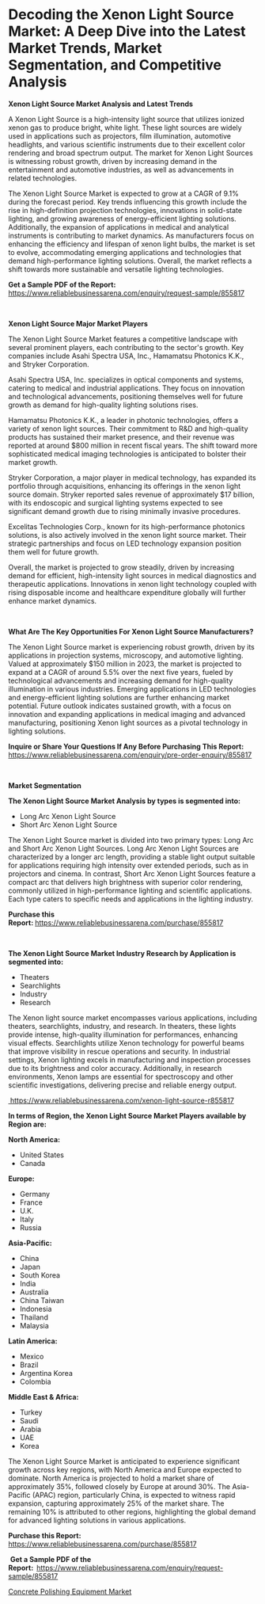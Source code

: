 <p><h1>Decoding the Xenon Light Source Market: A Deep Dive into the Latest Market Trends, Market Segmentation, and Competitive Analysis</h1></p><p><strong>Xenon Light Source Market Analysis and Latest Trends</strong></p>
<p><p>A Xenon Light Source is a high-intensity light source that utilizes ionized xenon gas to produce bright, white light. These light sources are widely used in applications such as projectors, film illumination, automotive headlights, and various scientific instruments due to their excellent color rendering and broad spectrum output. The market for Xenon Light Sources is witnessing robust growth, driven by increasing demand in the entertainment and automotive industries, as well as advancements in related technologies.</p><p>The Xenon Light Source Market is expected to grow at a CAGR of 9.1% during the forecast period. Key trends influencing this growth include the rise in high-definition projection technologies, innovations in solid-state lighting, and growing awareness of energy-efficient lighting solutions. Additionally, the expansion of applications in medical and analytical instruments is contributing to market dynamics. As manufacturers focus on enhancing the efficiency and lifespan of xenon light bulbs, the market is set to evolve, accommodating emerging applications and technologies that demand high-performance lighting solutions. Overall, the market reflects a shift towards more sustainable and versatile lighting technologies.</p></p>
<p><strong>Get a Sample PDF of the Report:&nbsp;</strong> <a href="https://www.reliablebusinessarena.com/enquiry/request-sample/855817?utm_campaign=2315&utm_medium=2&utm_source=Github&utm_content=ia&utm_term=16022025&utm_id=xenon-light-source">https://www.reliablebusinessarena.com/enquiry/request-sample/855817</a></p>
<p>&nbsp;</p>
<p><strong>Xenon Light Source Major Market Players</strong></p>
<p><p>The Xenon Light Source Market features a competitive landscape with several prominent players, each contributing to the sector's growth. Key companies include Asahi Spectra USA, Inc., Hamamatsu Photonics K.K., and Stryker Corporation.</p><p>Asahi Spectra USA, Inc. specializes in optical components and systems, catering to medical and industrial applications. They focus on innovation and technological advancements, positioning themselves well for future growth as demand for high-quality lighting solutions rises.</p><p>Hamamatsu Photonics K.K., a leader in photonic technologies, offers a variety of xenon light sources. Their commitment to R&D and high-quality products has sustained their market presence, and their revenue was reported at around $800 million in recent fiscal years. The shift toward more sophisticated medical imaging technologies is anticipated to bolster their market growth.</p><p>Stryker Corporation, a major player in medical technology, has expanded its portfolio through acquisitions, enhancing its offerings in the xenon light source domain. Stryker reported sales revenue of approximately $17 billion, with its endoscopic and surgical lighting systems expected to see significant demand growth due to rising minimally invasive procedures.</p><p>Excelitas Technologies Corp., known for its high-performance photonics solutions, is also actively involved in the xenon light source market. Their strategic partnerships and focus on LED technology expansion position them well for future growth.</p><p>Overall, the market is projected to grow steadily, driven by increasing demand for efficient, high-intensity light sources in medical diagnostics and therapeutic applications. Innovations in xenon light technology coupled with rising disposable income and healthcare expenditure globally will further enhance market dynamics.</p></p>
<p>&nbsp;</p>
<p><strong>What Are The Key Opportunities For Xenon Light Source Manufacturers?</strong></p>
<p><p>The Xenon Light Source market is experiencing robust growth, driven by its applications in projection systems, microscopy, and automotive lighting. Valued at approximately $150 million in 2023, the market is projected to expand at a CAGR of around 5.5% over the next five years, fueled by technological advancements and increasing demand for high-quality illumination in various industries. Emerging applications in LED technologies and energy-efficient lighting solutions are further enhancing market potential. Future outlook indicates sustained growth, with a focus on innovation and expanding applications in medical imaging and advanced manufacturing, positioning Xenon light sources as a pivotal technology in lighting solutions.</p></p>
<p><strong>Inquire or Share Your Questions If Any Before Purchasing This Report:</strong> <a href="https://www.reliablebusinessarena.com/enquiry/pre-order-enquiry/855817?utm_campaign=2315&utm_medium=2&utm_source=Github&utm_content=ia&utm_term=16022025&utm_id=xenon-light-source">https://www.reliablebusinessarena.com/enquiry/pre-order-enquiry/855817</a></p>
<p>&nbsp;</p>
<p><strong>Market Segmentation</strong></p>
<p><strong>The Xenon Light Source Market Analysis by types is segmented into:</strong></p>
<p><ul><li>Long Arc Xenon Light Source</li><li>Short Arc Xenon Light Source</li></ul></p>
<p><p>The Xenon Light Source market is divided into two primary types: Long Arc and Short Arc Xenon Light Sources. Long Arc Xenon Light Sources are characterized by a longer arc length, providing a stable light output suitable for applications requiring high intensity over extended periods, such as in projectors and cinema. In contrast, Short Arc Xenon Light Sources feature a compact arc that delivers high brightness with superior color rendering, commonly utilized in high-performance lighting and scientific applications. Each type caters to specific needs and applications in the lighting industry.</p></p>
<p><strong>Purchase this Report:&nbsp;</strong><a href="https://www.reliablebusinessarena.com/purchase/855817?utm_campaign=2315&utm_medium=2&utm_source=Github&utm_content=ia&utm_term=16022025&utm_id=xenon-light-source">https://www.reliablebusinessarena.com/purchase/855817</a></p>
<p>&nbsp;</p>
<p><strong>The Xenon Light Source Market Industry Research by Application is segmented into:</strong></p>
<p><ul><li>Theaters</li><li>Searchlights</li><li>Industry</li><li>Research</li></ul></p>
<p><p>The Xenon light source market encompasses various applications, including theaters, searchlights, industry, and research. In theaters, these lights provide intense, high-quality illumination for performances, enhancing visual effects. Searchlights utilize Xenon technology for powerful beams that improve visibility in rescue operations and security. In industrial settings, Xenon lighting excels in manufacturing and inspection processes due to its brightness and color accuracy. Additionally, in research environments, Xenon lamps are essential for spectroscopy and other scientific investigations, delivering precise and reliable energy output.</p></p>
<p><a href="https://www.reliablebusinessarena.com/xenon-light-source-r855817?utm_campaign=2315&utm_medium=2&utm_source=Github&utm_content=ia&utm_term=16022025&utm_id=xenon-light-source">&nbsp;https://www.reliablebusinessarena.com/xenon-light-source-r855817</a></p>
<p><strong>In terms of Region, the Xenon Light Source Market Players available by Region are:</strong></p>
<p>
    <p> <strong> North America: </strong>
        <ul>
            <li>United States</li>
            <li>Canada</li>
        </ul>
        </p> 
    <p> <strong> Europe: </strong>
        <ul>
            <li>Germany</li>
            <li>France</li>
            <li>U.K.</li>
            <li>Italy</li>
            <li>Russia</li>
        </ul>
        </p> 
    <p> <strong> Asia-Pacific: </strong>
        <ul>
            <li>China</li>
            <li>Japan</li>
            <li>South Korea</li>
            <li>India</li>
            <li>Australia</li>
            <li>China Taiwan</li>
            <li>Indonesia</li>
            <li>Thailand</li>
            <li>Malaysia</li>
        </ul>
        </p> 
    <p> <strong> Latin America: </strong>
        <ul>
            <li>Mexico</li>
            <li>Brazil</li>
            <li>Argentina Korea</li>
            <li>Colombia</li>
        </ul>
        </p> 
    <p> <strong> Middle East & Africa: </strong>
        <ul>
            <li>Turkey</li>
            <li>Saudi</li>
            <li>Arabia</li>
            <li>UAE</li>
            <li>Korea</li>
        </ul>
    </p>
    </p>
<p><p>The Xenon Light Source Market is anticipated to experience significant growth across key regions, with North America and Europe expected to dominate. North America is projected to hold a market share of approximately 35%, followed closely by Europe at around 30%. The Asia-Pacific (APAC) region, particularly China, is expected to witness rapid expansion, capturing approximately 25% of the market share. The remaining 10% is attributed to other regions, highlighting the global demand for advanced lighting solutions in various applications.</p></p>
<p><strong>Purchase this Report: </strong><a href="https://www.reliablebusinessarena.com/purchase/855817?utm_campaign=2315&utm_medium=2&utm_source=Github&utm_content=ia&utm_term=16022025&utm_id=xenon-light-source">https://www.reliablebusinessarena.com/purchase/855817</a></p>
<p>&nbsp;<strong>Get a Sample PDF of the Report:&nbsp;&nbsp;</strong><a href="https://www.reliablebusinessarena.com/enquiry/request-sample/855817?utm_campaign=2315&utm_medium=2&utm_source=Github&utm_content=ia&utm_term=16022025&utm_id=xenon-light-source">https://www.reliablebusinessarena.com/enquiry/request-sample/855817</a></p>
<p><strong></strong></p>
<p><p><a href="https://github.com/alberthagorsuch/Market-Research-Report-List-1/blob/main/concrete-polishing-equipment-market.md?utm_campaign=2315&utm_medium=2&utm_source=Github&utm_content=ia&utm_term=16022025&utm_id=xenon-light-source">Concrete Polishing Equipment Market</a></p></p>